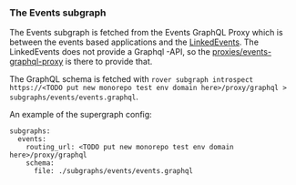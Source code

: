 ### The Events subgraph

The Events subgraph is fetched from the Events GraphQL Proxy which is between the events based applications and the [LinkedEvents](http://api.hel.fi/linkedevents/v1/). The LinkedEvents does not provide a Graphql -API, so the [proxies/events-graphql-proxy](./proxies/events-graphql-proxy) is there to provide that.

The GraphQL schema is fetched with `rover subgraph introspect https://<TODO put new monorepo test env domain here>/proxy/graphql > subgraphs/events/events.graphql`.

An example of the supergraph config:

```
subgraphs:
  events:
    routing_url: <TODO put new monorepo test env domain here>/proxy/graphql
    schema:
      file: ./subgraphs/events/events.graphql
```
